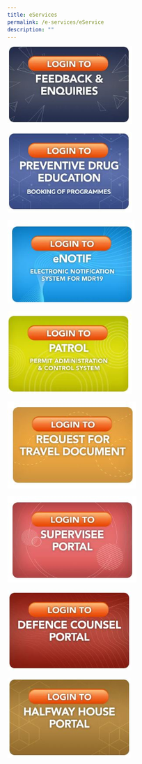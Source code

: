 ```yaml
---
title: eServices
permalink: /e-services/eService
description: ""
---
```



<a href="https://www.eservices.cnb.gov.sg/feedback/" target="_blank"> ![](/images/e-service%20feedbacks.jpg)</a>

<a href="https://www.eservices.cnb.gov.sg/pde/" target="_blank">  ![](/images/e-service%20Preventive%20Drug%20Education.jpg ) </a> 

 
 <a href="https://www.eservices.cnb.gov.sg/enotif/"
 target="_blank"> ![](/images/e-service%20eNOTIF.jpg)</a>

<a href="https://licence1.business.gov.sg/feportal/web/frontier/home" target="_blank"> ![](/images/e-service%20Petrol.jpg)</a>


<a href="https://www.eservices.cnb.gov.sg/travel/" target="_blank"> ![](/images/e-service%20Request%20for%20travel%20document.jpg)</a>

<a href="https://www.eservices.cnb.gov.sg/supervisee/" target="_blank">![](/images/e-service%20Supervisee%20Portal.jpg)</a>



<a href="https://www.eservices.cnb.gov.sg/dc/" target="_blank">![](/images/e-service%20defence%20counsel%20portal.jpg)</a>

<a href="https://www.eservices.cnb.gov.sg/hwh/" target="_blank">![](/images/e-service%20Halfway%20house.jpg)</a>
